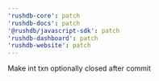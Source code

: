 ```yaml
---
'rushdb-core': patch
'rushdb-docs': patch
'@rushdb/javascript-sdk': patch
'rushdb-dashboard': patch
'rushdb-website': patch
---
```


Make int txn optionally closed after commit
